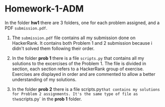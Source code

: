 # Homework-1-ADM
In the folder **hw1** there are 3 folders, one for each problem assigned, and a PDF `submission.pdf`.

1. The `submission.pdf` file contains all my submission done on HackerRank. It contains both Problem 1 and 2 submission because i didn't solved them following their order.

2. In the folder **prob 1** there is a file `scripts.py` that contains all my solutions to the excercises of the Problem 1. The file is divided in section, each section refers to a HackerRank group of exercise. Exercises are displayed in order and are commented to allow a better understanding of my solutions.

3. In the folder **prob 2** there is a file scripts.py` that contains my solutions for Problem 2 assignments. It's the same type of file as the `scripts.py` in the **prob 1** folder.
